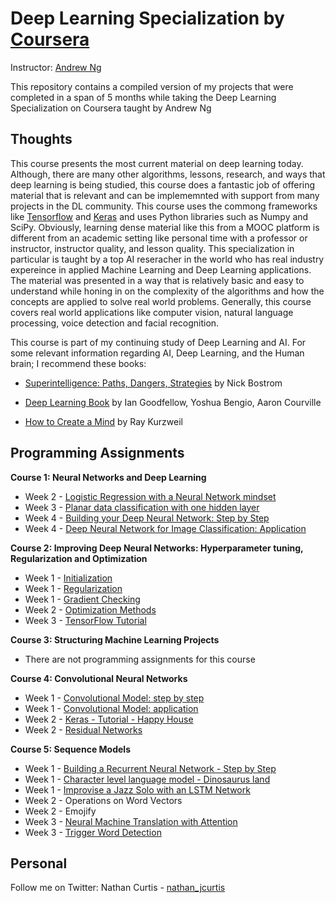 # Deep Learning Specialization by [Coursera](https://www.coursera.org)

Instructor: [Andrew Ng](http://www.andrewng.org)

This repository contains a compiled version of my projects that were completed in a span of 5 months while taking the Deep Learning Specialization on Coursera taught by Andrew Ng

## Thoughts
This course presents the most current material on deep learning today. Although, there are many other algorithms, lessons, research, and ways that deep learning is being studied, this course does a fantastic job of offering material that is relevant and can be implememnted with support from many projects in the DL community. This course uses the commong frameworks like [Tensorflow](https://www.tensorflow.org) and [Keras](https://keras.io) and uses Python libraries such as Numpy and SciPy. 
Obviously, learning dense material like this from a MOOC platform is different from an academic setting like personal time with a professor or instructor, instructor quality, and lesson quality. This specialization in particular is taught by a top AI reseracher in the world who has real industry expereince in applied Machine Learning and Deep Learning applications. 
The material was presented in a way that is relatively basic and easy to understand while honing in on the complexity of the algorithms and how the concepts are applied to solve real world problems. Generally, this course covers real world applications like computer vision, natural language processing, voice detection and facial recognition.

This course is part of my continuing study of Deep Learning and AI.
For some relevant information regarding AI, Deep Learning, and the Human brain; I recommend these books:

- [Superintelligence: Paths, Dangers, Strategies](https://www.amazon.com/Superintelligence-Dangers-Strategies-Nick-Bostrom/dp/0198739834/ref=la_B001HCZVL8_1_1?s=books&ie=UTF8&qid=1519590151&sr=1-1) by Nick Bostrom

- [Deep Learning Book](http://www.deeplearningbook.org/) by Ian Goodfellow, Yoshua Bengio, Aaron Courville

- [How to Create a Mind](https://www.amazon.com/dp/B007V65UUG/ref=dp-kindle-redirect?_encoding=UTF8&btkr=1) by Ray Kurzweil

## Programming Assignments
**Course 1: Neural Networks and Deep Learning**
- Week 2 - [Logistic Regression with a Neural Network mindset](https://github.com/njcurtis3/Deep-Learning-Specialization-Coursera/blob/master/Neural%20Networks%20and%20Deep%20Learning/Logistic%20Regression%20with%20a%20Neural%20Network%20mindset.ipynb)
- Week 3 - [Planar data classification with one hidden layer](https://github.com/njcurtis3/Deep-Learning-Specialization-Coursera/blob/master/Neural%20Networks%20and%20Deep%20Learning/Planar%20data%20classification%20with%20one%20hidden%20layer.ipynb)
- Week 4 - [Building your Deep Neural Network: Step by Step](https://github.com/njcurtis3/Deep-Learning-Specialization-Coursera/blob/master/Neural%20Networks%20and%20Deep%20Learning/Building%20your%20Deep%20Neural%20Network%20-%20Step%20by%20Step.ipynb)
- Week 4 - [Deep Neural Network for Image Classification: Application](https://github.com/njcurtis3/Deep-Learning-Specialization-Coursera/blob/master/Neural%20Networks%20and%20Deep%20Learning/Deep%20Neural%20Network%20-%20Application.ipynb)

**Course 2: Improving Deep Neural Networks: Hyperparameter tuning, Regularization and Optimization**
- Week 1 - [Initialization](https://github.com/njcurtis3/Deep-Learning-Specialization-Coursera/blob/master/Improving%20Deep%20Neural%20Networks%20-%20Hyperparameter%20tuning%2C%20Regularization%20and%20Optimization/Week%201/Initialization.ipynb)
- Week 1 - [Regularization](https://github.com/njcurtis3/Deep-Learning-Specialization-Coursera/blob/master/Improving%20Deep%20Neural%20Networks%20-%20Hyperparameter%20tuning%2C%20Regularization%20and%20Optimization/Week%201/Regularization.ipynb)
- Week 1 - [Gradient Checking](https://github.com/njcurtis3/Deep-Learning-Specialization-Coursera/blob/master/Improving%20Deep%20Neural%20Networks%20-%20Hyperparameter%20tuning%2C%20Regularization%20and%20Optimization/Week%201/Gradient%20Checking.ipynb)
- Week 2 - [Optimization Methods](https://github.com/njcurtis3/Deep-Learning-Specialization-Coursera/blob/master/Improving%20Deep%20Neural%20Networks%20-%20Hyperparameter%20tuning%2C%20Regularization%20and%20Optimization/Week%202/Optimization%20methods.ipynb)
- Week 3 - [TensorFlow Tutorial](https://github.com/njcurtis3/Deep-Learning-Specialization-Coursera/blob/master/Improving%20Deep%20Neural%20Networks%20-%20Hyperparameter%20tuning%2C%20Regularization%20and%20Optimization/Week%203/Tensorflow%20Tutorial.ipynb)

**Course 3: Structuring Machine Learning Projects**
- There are not programming assignments for this course

**Course 4: Convolutional Neural Networks**
- Week 1 - [Convolutional Model: step by step](https://github.com/njcurtis3/Deep-Learning-Specialization-Coursera/blob/master/Convolutional%20Neural%20Networks/Week%201/Convolution%20model%20-%20Step%20by%20Step%20-%20v1.ipynb)
- Week 1 - [Convolutional Model: application](https://github.com/njcurtis3/Deep-Learning-Specialization-Coursera/blob/master/Convolutional%20Neural%20Networks/Week%201/Convolution%20model%20-%20Application%20-%20v1.ipynb)
- Week 2 - [Keras - Tutorial - Happy House](https://github.com/njcurtis3/Deep-Learning-Specialization-Coursera/blob/master/Convolutional%20Neural%20Networks/Week%202/Keras%20-%20Tutorial%20-%20Happy%20House%20v1.ipynb)
- Week 2 - [Residual Networks](https://github.com/njcurtis3/Deep-Learning-Specialization-Coursera/blob/master/Convolutional%20Neural%20Networks/Week%202/Residual%20Networks%20-%20v1.ipynb)

**Course 5: Sequence Models**
- Week 1 - [Building a Recurrent Neural Network - Step by Step](https://github.com/njcurtis3/Deep-Learning-Specialization-Coursera/blob/master/Sequence%20Models/Week%201/Building%2Ba%2BRecurrent%2BNeural%2BNetwork%2B-%2BStep%2Bby%2BStep%2B-%2Bv3.ipynb)
- Week 1 - [Character level language model - Dinosaurus land](https://github.com/njcurtis3/Deep-Learning-Specialization-Coursera/blob/master/Sequence%20Models/Week%201/Dinosaurus%2BIsland%2B--%2BCharacter%2Blevel%2Blanguage%2Bmodel%2Bfinal%2B-%2Bv3.ipynb)
- Week 1 - [Improvise a Jazz Solo with an LSTM Network](https://github.com/njcurtis3/Deep-Learning-Specialization-Coursera/blob/master/Sequence%20Models/Week%201/Improvise%2Ba%2BJazz%2BSolo%2Bwith%2Ban%2BLSTM%2BNetwork%2B-%2Bv1.ipynb)
- Week 2 - Operations on Word Vectors
- Week 2 - Emojify
- Week 3 - [Neural Machine Translation with Attention](https://github.com/njcurtis3/Deep-Learning-Specialization-Coursera/blob/master/Sequence%20Models/Week%203/Neural%2Bmachine%2Btranslation%2Bwith%2Battention%2B-%2Bv3.ipynb)
- Week 3 - [Trigger Word Detection](https://github.com/njcurtis3/Deep-Learning-Specialization-Coursera/blob/master/Sequence%20Models/Week%203/Trigger%2Bword%2Bdetection%2B-%2Bv1.ipynb)

## Personal
Follow me on Twitter: Nathan Curtis - [nathan_jcurtis](https://twitter.com/nathan_jcurtis)


